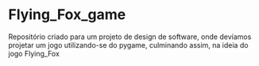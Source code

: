 # Flying_Fox_game
Repositório criado para um projeto de design de software, onde devíamos projetar um jogo utilizando-se do pygame, culminando assim, na ideia do jogo Flying_Fox
